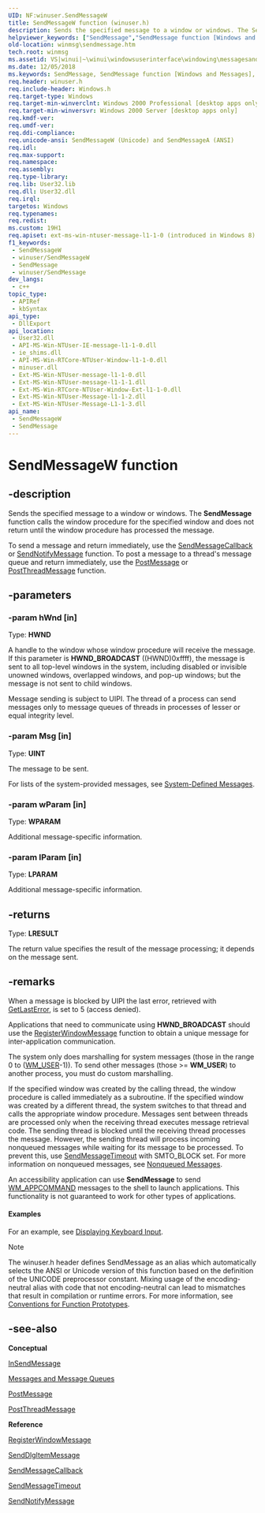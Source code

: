 ```yaml
---
UID: NF:winuser.SendMessageW
title: SendMessageW function (winuser.h)
description: Sends the specified message to a window or windows. The SendMessage function calls the window procedure for the specified window and does not return until the window procedure has processed the message.
helpviewer_keywords: ["SendMessage","SendMessage function [Windows and Messages]","SendMessageA","SendMessageW","_win32_SendMessage","_win32_sendmessage_cpp","winmsg.sendmessage","winui._win32_sendmessage","winuser/SendMessage","winuser/SendMessageA","winuser/SendMessageW"]
old-location: winmsg\sendmessage.htm
tech.root: winmsg
ms.assetid: VS|winui|~\winui\windowsuserinterface\windowing\messagesandmessagequeues\messagesandmessagequeuesreference\messagesandmessagequeuesfunctions\sendmessage.htm
ms.date: 12/05/2018
ms.keywords: SendMessage, SendMessage function [Windows and Messages], SendMessageA, SendMessageW, _win32_SendMessage, _win32_sendmessage_cpp, winmsg.sendmessage, winui._win32_sendmessage, winuser/SendMessage, winuser/SendMessageA, winuser/SendMessageW
req.header: winuser.h
req.include-header: Windows.h
req.target-type: Windows
req.target-min-winverclnt: Windows 2000 Professional [desktop apps only]
req.target-min-winversvr: Windows 2000 Server [desktop apps only]
req.kmdf-ver: 
req.umdf-ver: 
req.ddi-compliance: 
req.unicode-ansi: SendMessageW (Unicode) and SendMessageA (ANSI)
req.idl: 
req.max-support: 
req.namespace: 
req.assembly: 
req.type-library: 
req.lib: User32.lib
req.dll: User32.dll
req.irql: 
targetos: Windows
req.typenames: 
req.redist: 
ms.custom: 19H1
req.apiset: ext-ms-win-ntuser-message-l1-1-0 (introduced in Windows 8)
f1_keywords:
 - SendMessageW
 - winuser/SendMessageW
 - SendMessage
 - winuser/SendMessage
dev_langs:
 - c++
topic_type:
 - APIRef
 - kbSyntax
api_type:
 - DllExport
api_location:
 - User32.dll
 - API-MS-Win-NTUser-IE-message-l1-1-0.dll
 - ie_shims.dll
 - API-MS-Win-RTCore-NTUser-Window-l1-1-0.dll
 - minuser.dll
 - Ext-MS-Win-NTUser-message-l1-1-0.dll
 - Ext-MS-Win-NTUser-message-l1-1-1.dll
 - Ext-MS-Win-RTCore-NTUser-Window-Ext-l1-1-0.dll
 - Ext-MS-Win-NTUser-Message-l1-1-2.dll
 - Ext-MS-Win-NTUser-Message-L1-1-3.dll
api_name:
 - SendMessageW
 - SendMessage
---
```


# SendMessageW function


## -description

Sends the specified message to a window or windows. The <b>SendMessage</b> function calls the window procedure for the specified window and does not return until the window procedure has processed the message.

To send a message and return immediately, use the <a href="/windows/desktop/api/winuser/nf-winuser-sendmessagecallbacka">SendMessageCallback</a> or <a href="/windows/desktop/api/winuser/nf-winuser-sendnotifymessagea">SendNotifyMessage</a> function. To post a message to a thread's message queue and return immediately, use the <a href="/windows/desktop/api/winuser/nf-winuser-postmessagea">PostMessage</a> or <a href="/windows/desktop/api/winuser/nf-winuser-postthreadmessagea">PostThreadMessage</a> function.

## -parameters

### -param hWnd [in]

Type: <b>HWND</b>

A handle to the window whose window procedure will receive the message. If this parameter is <b>HWND_BROADCAST</b> ((HWND)0xffff), the message is sent to all top-level windows in the system, including disabled or invisible unowned windows, overlapped windows, and pop-up windows; but the message is not sent to child windows.

 Message sending is subject to UIPI. The thread of a process can send messages only to message queues of threads in processes of lesser or equal integrity level.

### -param Msg [in]

Type: <b>UINT</b>

The message to be sent.

For lists of the system-provided messages, see <a href="/windows/desktop/winmsg/about-messages-and-message-queues">System-Defined Messages</a>.

### -param wParam [in]

Type: <b>WPARAM</b>

Additional message-specific information.

### -param lParam [in]

Type: <b>LPARAM</b>

Additional message-specific information.

## -returns

Type: <b>LRESULT</b>

The return value specifies the result of the message processing; it depends on the message sent.

## -remarks

 When a message is blocked by UIPI the last error, retrieved with <a href="/windows/desktop/api/errhandlingapi/nf-errhandlingapi-getlasterror">GetLastError</a>, is set to 5 (access denied).

Applications that need to communicate using <b>HWND_BROADCAST</b> should use the <a href="/windows/desktop/api/winuser/nf-winuser-registerwindowmessagea">RegisterWindowMessage</a> function to obtain a unique message for inter-application communication.

The system only does marshalling for system messages (those in the range 0 to (<a href="/windows/desktop/winmsg/wm-user">WM_USER</a>-1)). To send other messages (those &gt;= <b>WM_USER</b>) to another process, you must do custom marshalling.

If the specified window was created by the calling thread, the window procedure is called immediately as a subroutine. If the specified window was created by a different thread, the system switches to that thread and calls the appropriate window procedure. Messages sent between threads are processed only when the receiving thread executes message retrieval code. The sending thread is blocked until the receiving thread processes the message. However, the sending thread will process incoming nonqueued messages while waiting for its message to be processed. To prevent this, use <a href="/windows/desktop/api/winuser/nf-winuser-sendmessagetimeouta">SendMessageTimeout</a> with SMTO_BLOCK set. For more information on nonqueued messages, see <a href="/windows/desktop/winmsg/about-messages-and-message-queues">Nonqueued Messages</a>.

 An accessibility application can use <b>SendMessage</b> to send <a href="/windows/desktop/inputdev/wm-appcommand">WM_APPCOMMAND</a> messages  to the shell to launch applications. This  functionality is not guaranteed to work for other types of applications.


#### Examples

For an example, see <a href="/windows/desktop/inputdev/using-keyboard-input">Displaying Keyboard Input</a>.

<div class="code"></div>




> [!NOTE]
> The winuser.h header defines SendMessage as an alias which automatically selects the ANSI or Unicode version of this function based on the definition of the UNICODE preprocessor constant. Mixing usage of the encoding-neutral alias with code that not encoding-neutral can lead to mismatches that result in compilation or runtime errors. For more information, see [Conventions for Function Prototypes](/windows/win32/intl/conventions-for-function-prototypes).

## -see-also

<b>Conceptual</b>



<a href="/windows/desktop/api/winuser/nf-winuser-insendmessage">InSendMessage</a>



<a href="/windows/desktop/winmsg/messages-and-message-queues">Messages and Message Queues</a>



<a href="/windows/desktop/api/winuser/nf-winuser-postmessagea">PostMessage</a>



<a href="/windows/desktop/api/winuser/nf-winuser-postthreadmessagea">PostThreadMessage</a>



<b>Reference</b>



<a href="/windows/desktop/api/winuser/nf-winuser-registerwindowmessagea">RegisterWindowMessage</a>



<a href="/windows/desktop/api/winuser/nf-winuser-senddlgitemmessagea">SendDlgItemMessage</a>



<a href="/windows/desktop/api/winuser/nf-winuser-sendmessagecallbacka">SendMessageCallback</a>



<a href="/windows/desktop/api/winuser/nf-winuser-sendmessagetimeouta">SendMessageTimeout</a>



<a href="/windows/desktop/api/winuser/nf-winuser-sendnotifymessagea">SendNotifyMessage</a>

